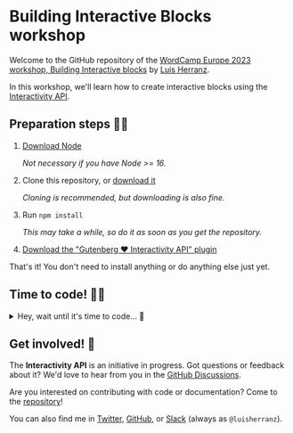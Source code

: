 # Building Interactive Blocks workshop

Welcome to the GitHub repository of the [WordCamp Europe 2023 workshop, Building Interactive blocks](https://europe.wordcamp.org/2023/session/building-interactive-blocks-a-step-by-step-workshop/) by [Luis Herranz](https://twitter.com/luisherranz).

In this workshop, we'll learn how to create interactive blocks using the [Interactivity API](https://make.wordpress.org/core/2023/03/30/proposal-the-interactivity-api-a-better-developer-experience-in-building-interactive-blocks/).

## Preparation steps 🧑‍🍳

1. [Download Node](https://nodejs.org/)

    _Not necessary if you have Node >= 16._

2. Clone this repository, or [download it](https://github.com/luisherranz/wceu23/archive/refs/heads/step0.zip)

    _Cloning is recommended, but downloading is also fine._

3. Run `npm install`

    _This may take a while, so do it as soon as you get the repository._

4. [Download the "Gutenberg ❤️ Interactivity API" plugin](https://github.com/WordPress/block-interactivity-experiments/raw/gutenberg-interactivity/gutenberg-interactivity.zip)

That's it! You don't need to install anything or do anything else just yet.

## Time to code! 🧑‍💻

<details>
  <summary>Hey, wait until it's time to code… 🤫</summary>

\
Is time to code? Ok, let's go!

### Start the project 🚀

1. Run `npm start`
2. Go to `localhost:8881`
3. Install the "Gutenberg ❤️ Interactivity" plugin

That's it 💥

### How to follow the workshop 🧐

The workshop is divided in steps.

You can…

1.  **Write all the code**

    _Not recommended unless you are already familiar with the Interactivity API._

2.  **Copy and paste the [code snippets of each step from here](https://github.com/luisherranz/wceu23/commits/main)**

    _Only recommended if you are familiar with block development._

3.  **Use `git` to move through the steps**

    _The easiest one! Good to follow along even if you're not familiar with block development._

    _To move through the steps, you can use this command:_

    -   `git checkout step0`
    -   `git checkout step1`
    -   ...

**Important**: you can see [the changes of each step here](https://github.com/luisherranz/wceu23/commits/main).

</details>

## Get involved! 🦸

The **Interactivity API** is an initiative in progress. Got questions or feedback about it? We'd love to hear from you in the [GitHub Discussions](https://github.com/WordPress/block-interactivity-experiments/discussions).

Are you interested on contributing with code or documentation? Come to the [repository](https://github.com/WordPress/block-interactivity-experiments)!

You can also find me in [Twitter](https://twitter.com/luisherranz), [GitHub](https://github.com/luisherranz/), or [Slack](https://wordpress.slack.com/client/T024MFP4J/D1KL49H6D) (always as `@luisherranz`).
